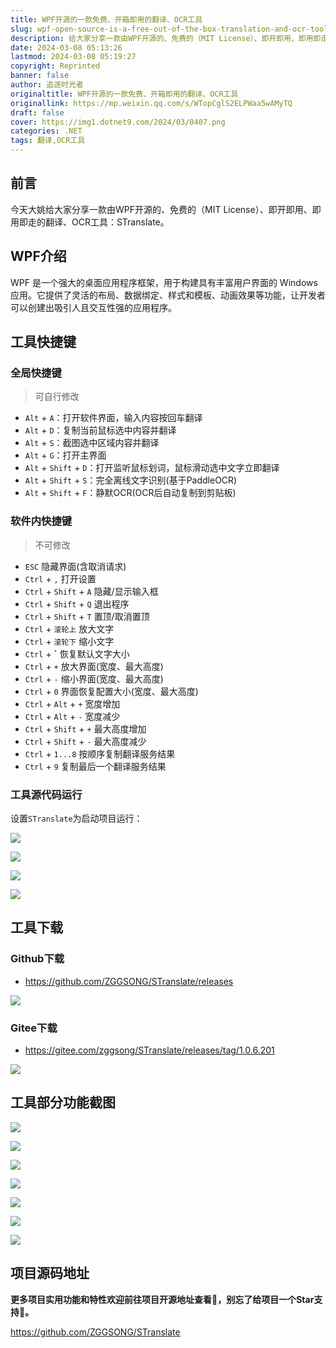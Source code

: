 ```yaml
---
title: WPF开源的一款免费、开箱即用的翻译、OCR工具
slug: wpf-open-source-is-a-free-out-of-the-box-translation-and-ocr-tool
description: 给大家分享一款由WPF开源的、免费的（MIT License）、即开即用、即用即走的翻译、OCR工具：STranslate。
date: 2024-03-08 05:13:26
lastmod: 2024-03-08 05:19:27
copyright: Reprinted
banner: false
author: 追逐时光者
originaltitle: WPF开源的一款免费、开箱即用的翻译、OCR工具
originallink: https://mp.weixin.qq.com/s/WTopCglS2ELPWaa5wAMyTQ
draft: false
cover: https://img1.dotnet9.com/2024/03/0407.png
categories: .NET
tags: 翻译,OCR工具
---
```


## **前言**

今天大姚给大家分享一款由WPF开源的、免费的（MIT License）、即开即用、即用即走的翻译、OCR工具：STranslate。

## **WPF介绍**

WPF 是一个强大的桌面应用程序框架，用于构建具有丰富用户界面的 Windows 应用。它提供了灵活的布局、数据绑定、样式和模板、动画效果等功能，让开发者可以创建出吸引人且交互性强的应用程序。

## **工具快捷键**

### **全局快捷键**

> 可自行修改

- `Alt` + `A`：打开软件界面，输入内容按回车翻译
- `Alt` + `D`：复制当前鼠标选中内容并翻译
- `Alt` + `S`：截图选中区域内容并翻译
- `Alt` + `G`：打开主界面
- `Alt` + `Shift` + `D`：打开监听鼠标划词，鼠标滑动选中文字立即翻译
- `Alt` + `Shift` + `S`：完全离线文字识别(基于PaddleOCR)
- `Alt` + `Shift` + `F`：静默OCR(OCR后自动复制到剪贴板)

### **软件内快捷键**

> 不可修改

- `ESC` 隐藏界面(含取消请求)
- `Ctrl` + `,` 打开设置
- `Ctrl` + `Shift` + `A` 隐藏/显示输入框
- `Ctrl` + `Shift` + `Q` 退出程序
- `Ctrl` + `Shift` + `T` 置顶/取消置顶
- `Ctrl` + `滚轮上` 放大文字
- `Ctrl` + `滚轮下` 缩小文字
- `Ctrl` + **`** 恢复默认文字大小
- `Ctrl` + `+` 放大界面(宽度、最大高度)
- `Ctrl` + `-` 缩小界面(宽度、最大高度)
- `Ctrl` + `0` 界面恢复配置大小(宽度、最大高度)
- `Ctrl` + `Alt` + `+` 宽度增加
- `Ctrl` + `Alt` + `-` 宽度减少
- `Ctrl` + `Shift` + `+` 最大高度增加
- `Ctrl` + `Shift` + `-` 最大高度减少
- `Ctrl` + `1...8` 按顺序复制翻译服务结果
- `Ctrl` + `9` 复制最后一个翻译服务结果

### **工具源代码运行**

设置`STranslate`为启动项目运行：

![](https://img1.dotnet9.com/2024/03/0401.png)

![](https://img1.dotnet9.com/2024/03/0402.png)

![](https://img1.dotnet9.com/2024/03/0403.png)

![](https://img1.dotnet9.com/2024/03/0404.png)

## **工具下载**

### **Github下载**

- https://github.com/ZGGSONG/STranslate/releases

![](https://img1.dotnet9.com/2024/03/0405.png)

### **Gitee下载**

- https://gitee.com/zggsong/STranslate/releases/tag/1.0.6.201

![](https://img1.dotnet9.com/2024/03/0406.png)

## **工具部分功能截图**

![](https://img1.dotnet9.com/2024/03/0407.png)

![](https://img1.dotnet9.com/2024/03/0408.png)

![](https://img1.dotnet9.com/2024/03/0409.png)

![](https://img1.dotnet9.com/2024/03/0410.gif)

![](https://img1.dotnet9.com/2024/03/0411.gif)

![](https://img1.dotnet9.com/2024/03/0412.gif)

![](https://img1.dotnet9.com/2024/03/0413.gif)

## 项目源码地址

**更多项目实用功能和特性欢迎前往项目开源地址查看👀，别忘了给项目一个Star支持💖。**

https://github.com/ZGGSONG/STranslate
